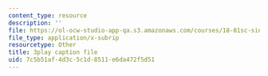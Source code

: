 ```yaml
---
content_type: resource
description: ''
file: https://ol-ocw-studio-app-qa.s3.amazonaws.com/courses/18-01sc-single-variable-calculus-fall-2010/7c5b51af4d3c5c1d8511e6da472f5d51_twzGBqPeW0M.vtt
file_type: application/x-subrip
resourcetype: Other
title: 3play caption file
uid: 7c5b51af-4d3c-5c1d-8511-e6da472f5d51
---
```

